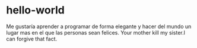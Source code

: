 # hello-world
Me gustaría aprender a programar de forma elegante y hacer del mundo un lugar mas 
en el que las personas sean felices.
Your mother kill my sister.I can forgive that fact.
